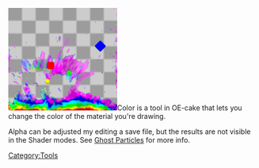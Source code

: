 <img src="/images/Colored%20elements.png" title="fig:Colored rigid and water." width="220" alt="Colored rigid and water." />Color is a tool in OE-cake that lets you change the color of the material you're drawing.  

Alpha can be adjusted my editing a save file, but the results are not visible in the Shader modes. See [Ghost Particles](/Ghost%20Particles.md "Ghost Particles") for more info.  

[Category:Tools](/CategoryTools.md "Category:Tools")
